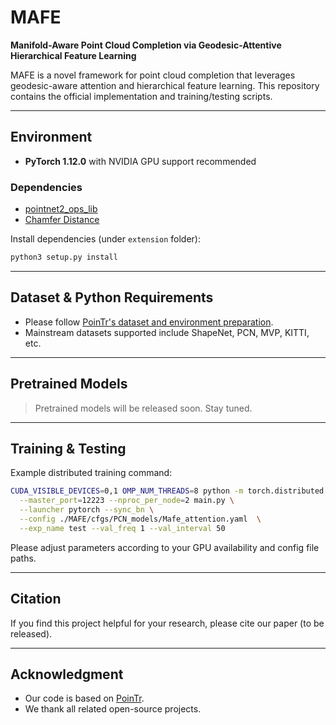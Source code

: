 # MAFE
**Manifold-Aware Point Cloud Completion via Geodesic-Attentive Hierarchical Feature Learning**

MAFE is a novel framework for point cloud completion that leverages geodesic-aware attention and hierarchical feature learning. This repository contains the official implementation and training/testing scripts.

---

## Environment

- **PyTorch 1.12.0** with NVIDIA GPU support recommended

### Dependencies

- [pointnet2_ops_lib](./extension/pointnet2_ops_lib)
- [Chamfer Distance](./extension/ChamferDistance)

Install dependencies (under `extension` folder):

```bash
python3 setup.py install
```

---

## Dataset & Python Requirements

- Please follow [PoinTr's dataset and environment preparation](https://github.com/yuxumin/PoinTr/tree/master).
- Mainstream datasets supported include ShapeNet, PCN, MVP, KITTI, etc.

---

## Pretrained Models

> Pretrained models will be released soon. Stay tuned.

---

## Training & Testing

Example distributed training command:

```bash
CUDA_VISIBLE_DEVICES=0,1 OMP_NUM_THREADS=8 python -m torch.distributed.launch \
  --master_port=12223 --nproc_per_node=2 main.py \
  --launcher pytorch --sync_bn \
  --config ./MAFE/cfgs/PCN_models/Mafe_attention.yaml  \
  --exp_name test --val_freq 1 --val_interval 50
```

Please adjust parameters according to your GPU availability and config file paths.

---

## Citation

If you find this project helpful for your research, please cite our paper (to be released).

---

## Acknowledgment

- Our code is based on [PoinTr](https://github.com/yuxumin/PoinTr).
- We thank all related open-source projects.
